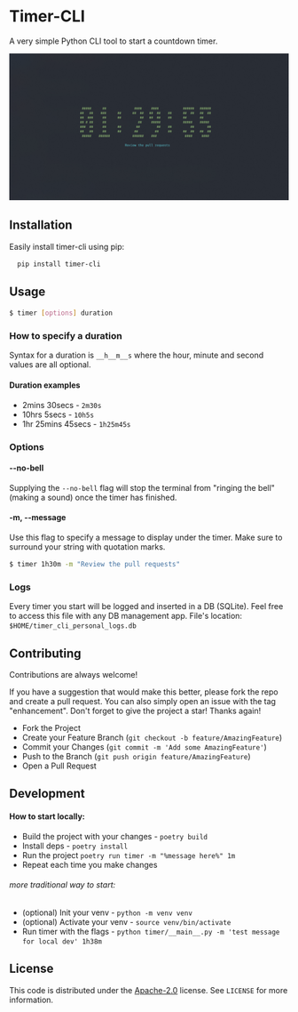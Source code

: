 # Timer-CLI

A very simple Python CLI tool to start a countdown timer.

![Example sreenshot](https://raw.githubusercontent.com/1Blademaster/timer-cli/main/images/screenshot.png)

## Installation

Easily install timer-cli using pip:

```bash
  pip install timer-cli
```

## Usage

```bash
$ timer [options] duration
```

### How to specify a duration

Syntax for a duration is `__h__m__s` where the hour, minute and second values are all optional.

#### Duration examples

- 2mins 30secs - `2m30s`
- 10hrs 5secs - `10h5s`
- 1hr 25mins 45secs - `1h25m45s`

### Options

#### --no-bell

Supplying the `--no-bell` flag will stop the terminal from "ringing the bell" (making a sound) once the timer has finished.

#### -m, --message

Use this flag to specify a message to display under the timer. Make sure to surround your string with quotation marks.

```bash
$ timer 1h30m -m "Review the pull requests"
```

### Logs

Every timer you start will be logged and inserted in a DB (SQLite).
Feel free to access this file with any DB management app.
File's location: `$HOME/timer_cli_personal_logs.db`

## Contributing

Contributions are always welcome!

If you have a suggestion that would make this better, please fork the repo and create a pull request. You can also simply open an issue with the tag "enhancement". Don't forget to give the project a star! Thanks again!

- Fork the Project
- Create your Feature Branch (`git checkout -b feature/AmazingFeature`)
- Commit your Changes (`git commit -m 'Add some AmazingFeature'`)
- Push to the Branch (`git push origin feature/AmazingFeature`)
- Open a Pull Request

## Development

#### How to start locally:
- Build the project with your changes - `poetry build`
- Install deps - `poetry install`
- Run the project `poetry run timer -m "%message here%" 1m`
- Repeat each time you make changes

###### more traditional way to start:
- (optional) Init your venv - `python -m venv venv`
- (optional) Activate your venv - `source venv/bin/activate`
- Run timer with the flags - `python timer/__main__.py -m 'test message for local dev' 1h38m`

## License

This code is distributed under the [Apache-2.0](https://choosealicense.com/licenses/apache-2.0/) license. See `LICENSE` for more information.

```

```
